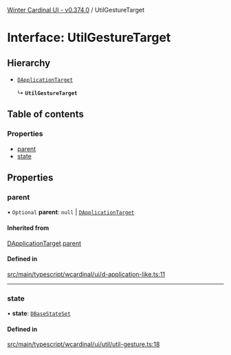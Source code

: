 [Winter Cardinal UI - v0.374.0](../index.md) / UtilGestureTarget

# Interface: UtilGestureTarget

## Hierarchy

- [`DApplicationTarget`](DApplicationTarget.md)

  ↳ **`UtilGestureTarget`**

## Table of contents

### Properties

- [parent](UtilGestureTarget.md#parent)
- [state](UtilGestureTarget.md#state)

## Properties

### parent

• `Optional` **parent**: ``null`` \| [`DApplicationTarget`](DApplicationTarget.md)

#### Inherited from

[DApplicationTarget](DApplicationTarget.md).[parent](DApplicationTarget.md#parent)

#### Defined in

[src/main/typescript/wcardinal/ui/d-application-like.ts:11](https://github.com/winter-cardinal/winter-cardinal-ui/blob/v0.310.1/src/main/typescript/wcardinal/ui/d-application-like.ts#L11)

___

### state

• **state**: [`DBaseStateSet`](DBaseStateSet.md)

#### Defined in

[src/main/typescript/wcardinal/ui/util/util-gesture.ts:18](https://github.com/winter-cardinal/winter-cardinal-ui/blob/v0.310.1/src/main/typescript/wcardinal/ui/util/util-gesture.ts#L18)
